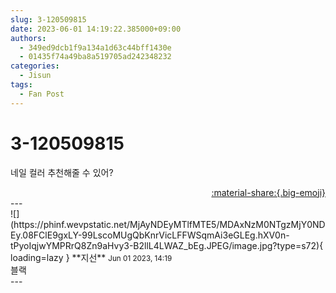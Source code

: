 ```yaml
---
slug: 3-120509815
date: 2023-06-01 14:19:22.385000+09:00
authors:
  - 349ed9dcb1f9a134a1d63c44bff1430e
  - 01435f74a49ba8a519705ad242348232
categories:
  - Jisun
tags:
  - Fan Post
---
```


# 3-120509815

<div class="post-container" markdown="1">
<div class="content-container md-sidebar__scrollwrap" markdown="1">

네일 컬러 추천해줄 수 있어? 

</div>
</div>

<div style="text-align: right;" markdown="1">
<a href="https://weverse.io/fromis9/fanpost/3-120509815" style="text-align: right;">:material-share:{.big-emoji}</a>
</div>
---

<div class="comments-container md-sidebar__scrollwrap" markdown="1">
<div class="comment" markdown="1">
<div class='id-container' markdown="1">
![](https://phinf.wevpstatic.net/MjAyNDEyMTlfMTE5/MDAxNzM0NTgzMjY0NDEy.08FClE9gxLY-99LscoMUgQbKnrVicLFFWSqmAi3eGLEg.hXV0n-tPyoIqjwYMPRrQ8Zn9aHvy3-B2llL4LWAZ_bEg.JPEG/image.jpg?type=s72){ loading=lazy }
**<span class="artist">지선</span>** <small>Jun 01 2023, 14:19</small><br>
</div>
<div class='comment-body' markdown="1">
블랙
</div>
</div>
</div>
---
